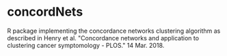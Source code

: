 # concordNets
R package implementing the concordance networks clustering algorithm as described in Henry et al. "Concordance networks and application to clustering cancer symptomology - PLOS." 14 Mar. 2018.
